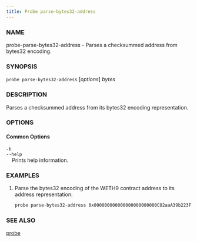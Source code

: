 ```yaml
---
title: Probe parse-bytes32-address
---
```


### NAME

probe-parse-bytes32-address - Parses a checksummed address from bytes32 encoding.

### SYNOPSIS

`probe parse-bytes32-address` [*options*] *bytes*

### DESCRIPTION

Parses a checksummed address from its bytes32 encoding representation.

### OPTIONS

#### Common Options

`-h`  
`--help`  
&nbsp;&nbsp;&nbsp;&nbsp;Prints help information.

### EXAMPLES

1. Parse the bytes32 encoding of the WETH9 contract address to its address representation:
   ```sh
   probe parse-bytes32-address 0x000000000000000000000000C02aaA39b223FE8D0A0e5C4F27eAD9083C756Cc2
   ```

### SEE ALSO

[probe](./probe.md)
